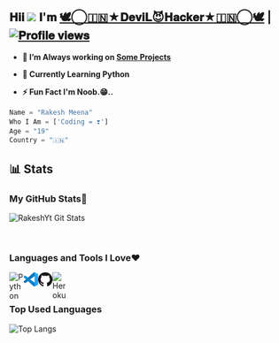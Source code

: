 ## 𝐇𝐢𝐢 <img src="https://raw.githubusercontent.com/MartinHeinz/MartinHeinz/master/wave.gif" width="25px"> 𝐈'𝐦 [🕊️⃝🇮🇳★𝐃𝐞𝐯𝐢𝐋😈𝐇𝐚𝐜𝐤𝐞𝐫★🇮🇳⃝🕊️](https://t.me/D3vilHack3r) | [![𝐏𝐫𝐨𝐟𝐢𝐥𝐞 𝐯𝐢𝐞𝐰𝐬](https://komarev.com/ghpvc/?username=rakeshyt)](https://github.com/rakeshyt)


- **💫 I’m Always working on [Some Projects](https://github.com/rakeshyt)**

- **🌱 Currently Learning Python**

- **⚡ Fun Fact I'm Noob.😁..**


```python
Name = "Rakesh Meena"
Who I Am = ['Coding = ❣️']
Age = "19"
Country = "🇮🇳"
```

## 📊 Stats

<h3 align="left"><b>My GitHub Stats💛</b></h4>

![RakeshYt Git Stats](https://github-readme-stats.vercel.app/api?username=rakeshyt&include_all_commits=true&count_private=true&theme=highcontrast)



</br>

### Languages and Tools I Love❤️
[<img align="left" alt="Python" width="26px" src="https://upload.wikimedia.org/wikipedia/commons/thumb/c/c3/Python-logo-notext.svg/600px-Python-logo-notext.svg.png" />](https://python.org/)
[<img align="left" alt="Visual Studio Code" width="26px" src="https://raw.githubusercontent.com/github/explore/80688e429a7d4ef2fca1e82350fe8e3517d3494d/topics/visual-studio-code/visual-studio-code.png" />](https://code.visualstudio.com/)
[<img align="left" alt="GitHub" width="26px" src="https://raw.githubusercontent.com/github/explore/78df643247d429f6cc873026c0622819ad797942/topics/github/github.png" />](https://git-scm.com/)
[<img align="left" alt="Heroku" width="26px" src="https://www.nicepng.com/png/full/223-2233246_heroku-logo-salesforce-heroku.png" />](https://heroku.com/)

<br />
<br />

<h3 align="left"><b> Top Used Languages </b></h3>

![Top Langs](https://github-readme-stats.vercel.app/api/top-langs/?username=rakeshyt&layout=compact&theme=radical)
